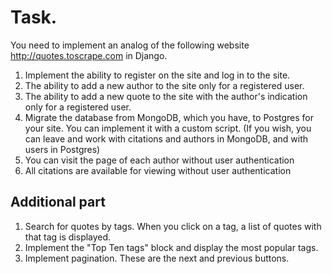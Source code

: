 # Task. 

You need to implement an analog of the following website http://quotes.toscrape.com in Django.

1. Implement the ability to register on the site and log in to the site.
2. The ability to add a new author to the site only for a registered user.
3. The ability to add a new quote to the site with the author's indication only for a registered user.
4. Migrate the database from MongoDB, which you have, to Postgres for your site. You can implement it with a custom script. (If you wish, you can leave and work with citations and authors in MongoDB, and with users in Postgres)
5. You can visit the page of each author without user authentication
6. All citations are available for viewing without user authentication

## Additional part

1. Search for quotes by tags. When you click on a tag, a list of quotes with that tag is displayed.
2. Implement the "Top Ten tags" block and display the most popular tags.
3. Implement pagination. These are the next and previous buttons.

